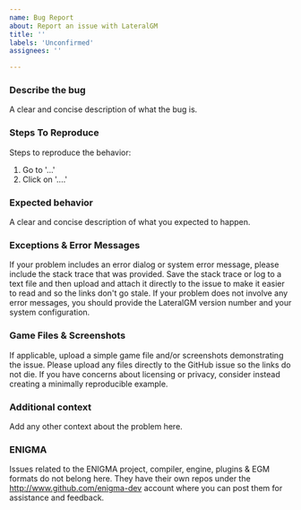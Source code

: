 ```yaml
---
name: Bug Report
about: Report an issue with LateralGM
title: ''
labels: 'Unconfirmed'
assignees: ''

---
```


### Describe the bug
A clear and concise description of what the bug is.

### Steps To Reproduce
Steps to reproduce the behavior:
1. Go to '...'
2. Click on '....'

### Expected behavior
A clear and concise description of what you expected to happen.

### Exceptions & Error Messages
If your problem includes an error dialog or system error message, please include the stack trace that was provided. Save the stack trace or log to a text file and then upload and attach it directly to the issue to make it easier to read and so the links don't go stale. If your problem does not involve any error messages, you should provide the LateralGM version number and your system configuration.

### Game Files & Screenshots
If applicable, upload a simple game file and/or screenshots demonstrating the issue. Please upload any files directly to the GitHub issue so the links do not die. If you have concerns about licensing or privacy, consider instead creating a minimally reproducible example.

### Additional context
Add any other context about the problem here.

### ENIGMA
Issues related to the ENIGMA project, compiler, engine, plugins & EGM formats do not belong here. They have their own repos under the http://www.github.com/enigma-dev account where you can post them for assistance and feedback.

